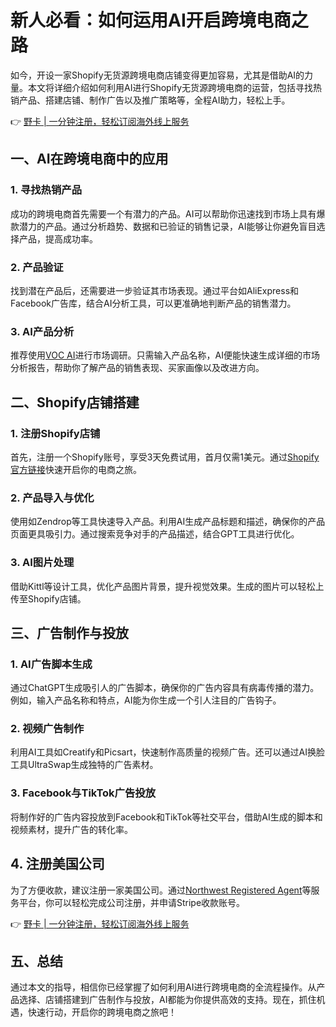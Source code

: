 # 新人必看：如何运用AI开启跨境电商之路

如今，开设一家Shopify无货源跨境电商店铺变得更加容易，尤其是借助AI的力量。本文将详细介绍如何利用AI进行Shopify无货源跨境电商的运营，包括寻找热销产品、搭建店铺、制作广告以及推广策略等，全程AI助力，轻松上手。

👉 [野卡 | 一分钟注册，轻松订阅海外线上服务](https://bbtdd.com/yeka)

## 一、AI在跨境电商中的应用

### 1. 寻找热销产品

成功的跨境电商首先需要一个有潜力的产品。AI可以帮助你迅速找到市场上具有爆款潜力的产品。通过分析趋势、数据和已验证的销售记录，AI能够让你避免盲目选择产品，提高成功率。

### 2. 产品验证

找到潜在产品后，还需要进一步验证其市场表现。通过平台如AliExpress和Facebook广告库，结合AI分析工具，可以更准确地判断产品的销售潜力。

### 3. AI产品分析

推荐使用[VOC AI](#)进行市场调研。只需输入产品名称，AI便能快速生成详细的市场分析报告，帮助你了解产品的销售表现、买家画像以及改进方向。

## 二、Shopify店铺搭建

### 1. 注册Shopify店铺

首先，注册一个Shopify账号，享受3天免费试用，首月仅需1美元。通过[Shopify官方链接](https://bit.ly/3Xq89AJ)快速开启你的电商之旅。

### 2. 产品导入与优化

使用如Zendrop等工具快速导入产品。利用AI生成产品标题和描述，确保你的产品页面更具吸引力。通过搜索竞争对手的产品描述，结合GPT工具进行优化。

### 3. AI图片处理

借助Kittl等设计工具，优化产品图片背景，提升视觉效果。生成的图片可以轻松上传至Shopify店铺。

## 三、广告制作与投放

### 1. AI广告脚本生成

通过ChatGPT生成吸引人的广告脚本，确保你的广告内容具有病毒传播的潜力。例如，输入产品名称和特点，AI能为你生成一个引人注目的广告钩子。

### 2. 视频广告制作

利用AI工具如Creatify和Picsart，快速制作高质量的视频广告。还可以通过AI换脸工具UltraSwap生成独特的广告素材。

### 3. Facebook与TikTok广告投放

将制作好的广告内容投放到Facebook和TikTok等社交平台，借助AI生成的脚本和视频素材，提升广告的转化率。

## 4. 注册美国公司

为了方便收款，建议注册一家美国公司。通过[Northwest Registered Agent](https://bit.ly/4eAZy5S)等服务平台，你可以轻松完成公司注册，并申请Stripe收款账号。

👉 [野卡 | 一分钟注册，轻松订阅海外线上服务](https://bbtdd.com/yeka)

## 五、总结

通过本文的指导，相信你已经掌握了如何利用AI进行跨境电商的全流程操作。从产品选择、店铺搭建到广告制作与投放，AI都能为你提供高效的支持。现在，抓住机遇，快速行动，开启你的跨境电商之旅吧！